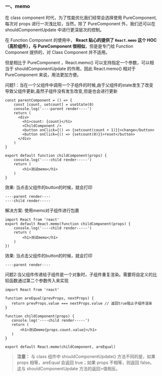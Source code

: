 ### 一、memo
在 class component 时代，为了性能优化我们经常会选择使用 PureComponent,每次对 props 进行一次浅比较，当然，除了 PureComponent 外，我们还可以在 shouldComponentUpdate 中进行更深层次的控制。

在 Function Component 的使用中， **React 贴心的提供了 `React.memo` 这个 HOC（高阶组件），与 PureComponent 很相似**，但是是专门给 Function Component 提供的，对 Class Component 并不适用。

但是相比于 PureComponent ，React.memo() 可以支持指定一个参数，可以相当于 shouldComponentUpdate 的作用，因此 React.memo() 相对于 PureComponent 来说，用法更加方便。

问题1：当在一个父组件中调用一个子组件的时候,由于父组件的state发生了改变导致父组件更新,虽然子组件没有发生改变,但是也会进行更新
```
const parentComponent = () => {
    const [count, setcount] = useState(0)
    console.log('----parent render----')
    return (
      <div>
        <h1>count: {count}</h1>
        <ChildComponent />
        <button onClick={() => {setcount(count + 1)}}>change</button>
        <button onClick={() => {setcount(0)}}>reset</button>
      </div>
    )
}

export default function childComponent(props) {
    console.log('----child render-----')
    return (
        <h1>测试memo</h1>
    )
}
```
效果: 当点击父组件的button的时候，就会打印
```
----parent render----
----child render-----
```
解决方案: 使用memo对子组件进行包裹
```
import React from 'react'
export default React.memo(function childComponent(props) {
    console.log('----child render-----')
    return (
        <h1>测试memo</h1>
    )
})
```
效果: 当点击父组件的button的时候，就会打印
```
----parent render----
```
 
 问题2:当父组件传递给子组件是一个对象时，子组件重复渲染。需要将自定义的比较函数通过第二个参数传入来实现
 ```
 import React from 'react'

function areEqual(prevProps, nextProps) {
    return prevProps.value === nextProps.value // 返回true阻止子组件渲染
}

function childComponent(props) {
    console.log('----child render-----')
    return (
        <h1>测试memo{props.count.value}</h1>
    )
}

export default React.memo(childComponent, areEqual)
 ```
>**注意：**
>与 class 组件中 shouldComponentUpdate() 方法不同的是，如果 props 相等，areEqual 会返回 true；如果 props 不相等，则返回 false。这与 shouldComponentUpdate 方法的返回>值相反。